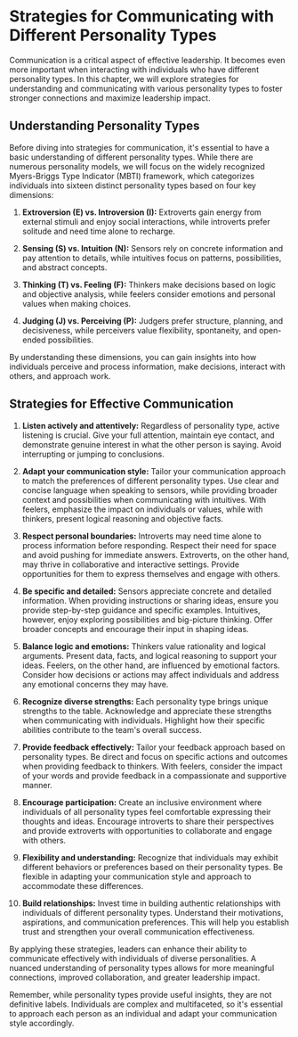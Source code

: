 Strategies for Communicating with Different Personality Types
========================================================================

Communication is a critical aspect of effective leadership. It becomes even more important when interacting with individuals who have different personality types. In this chapter, we will explore strategies for understanding and communicating with various personality types to foster stronger connections and maximize leadership impact.

**Understanding Personality Types**
-----------------------------------

Before diving into strategies for communication, it's essential to have a basic understanding of different personality types. While there are numerous personality models, we will focus on the widely recognized Myers-Briggs Type Indicator (MBTI) framework, which categorizes individuals into sixteen distinct personality types based on four key dimensions:

1. **Extroversion (E) vs. Introversion (I):** Extroverts gain energy from external stimuli and enjoy social interactions, while introverts prefer solitude and need time alone to recharge.

2. **Sensing (S) vs. Intuition (N):** Sensors rely on concrete information and pay attention to details, while intuitives focus on patterns, possibilities, and abstract concepts.

3. **Thinking (T) vs. Feeling (F):** Thinkers make decisions based on logic and objective analysis, while feelers consider emotions and personal values when making choices.

4. **Judging (J) vs. Perceiving (P):** Judgers prefer structure, planning, and decisiveness, while perceivers value flexibility, spontaneity, and open-ended possibilities.

By understanding these dimensions, you can gain insights into how individuals perceive and process information, make decisions, interact with others, and approach work.

**Strategies for Effective Communication**
------------------------------------------

1. **Listen actively and attentively:** Regardless of personality type, active listening is crucial. Give your full attention, maintain eye contact, and demonstrate genuine interest in what the other person is saying. Avoid interrupting or jumping to conclusions.

2. **Adapt your communication style:** Tailor your communication approach to match the preferences of different personality types. Use clear and concise language when speaking to sensors, while providing broader context and possibilities when communicating with intuitives. With feelers, emphasize the impact on individuals or values, while with thinkers, present logical reasoning and objective facts.

3. **Respect personal boundaries:** Introverts may need time alone to process information before responding. Respect their need for space and avoid pushing for immediate answers. Extroverts, on the other hand, may thrive in collaborative and interactive settings. Provide opportunities for them to express themselves and engage with others.

4. **Be specific and detailed:** Sensors appreciate concrete and detailed information. When providing instructions or sharing ideas, ensure you provide step-by-step guidance and specific examples. Intuitives, however, enjoy exploring possibilities and big-picture thinking. Offer broader concepts and encourage their input in shaping ideas.

5. **Balance logic and emotions:** Thinkers value rationality and logical arguments. Present data, facts, and logical reasoning to support your ideas. Feelers, on the other hand, are influenced by emotional factors. Consider how decisions or actions may affect individuals and address any emotional concerns they may have.

6. **Recognize diverse strengths:** Each personality type brings unique strengths to the table. Acknowledge and appreciate these strengths when communicating with individuals. Highlight how their specific abilities contribute to the team's overall success.

7. **Provide feedback effectively:** Tailor your feedback approach based on personality types. Be direct and focus on specific actions and outcomes when providing feedback to thinkers. With feelers, consider the impact of your words and provide feedback in a compassionate and supportive manner.

8. **Encourage participation:** Create an inclusive environment where individuals of all personality types feel comfortable expressing their thoughts and ideas. Encourage introverts to share their perspectives and provide extroverts with opportunities to collaborate and engage with others.

9. **Flexibility and understanding:** Recognize that individuals may exhibit different behaviors or preferences based on their personality types. Be flexible in adapting your communication style and approach to accommodate these differences.

10. **Build relationships:** Invest time in building authentic relationships with individuals of different personality types. Understand their motivations, aspirations, and communication preferences. This will help you establish trust and strengthen your overall communication effectiveness.

By applying these strategies, leaders can enhance their ability to communicate effectively with individuals of diverse personalities. A nuanced understanding of personality types allows for more meaningful connections, improved collaboration, and greater leadership impact.

Remember, while personality types provide useful insights, they are not definitive labels. Individuals are complex and multifaceted, so it's essential to approach each person as an individual and adapt your communication style accordingly.
